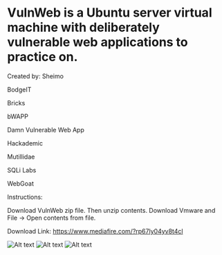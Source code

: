 # VulnWeb is a Ubuntu server virtual machine with deliberately vulnerable web applications to practice on.

Created by: Sheimo

BodgeIT

Bricks

bWAPP

Damn Vulnerable Web App

Hackademic

Mutillidae

SQLi Labs

WebGoat


Instructions:

Download VulnWeb zip file.  Then unzip contents.  Download Vmware and File -> Open contents from file.

Download Link:
https://www.mediafire.com/?rp67ly04yv8t4cl

![Alt text](https://image.ibb.co/ivSi95/vulnweb.png "VulnWeb")
![Alt text](https://image.ibb.co/dxbAp5/vulnweb1.png "VulnWeb")
![Alt text](https://image.ibb.co/i2cY95/vulnweb2.png "VulnWeb")
